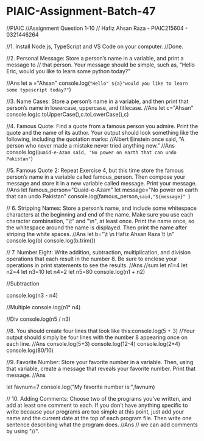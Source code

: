 # PIAIC-Assignment-Batch-47
//PIAIC 
//Assignment Question 1-10 
// Hafiz Ahsan Raza - PIAIC215604 - 0321446264

//1. Install Node.js, TypeScript and VS Code on your computer.
//Done.

//2. Personal Message: Store a person’s name in a variable, and print a message to 
// that person. Your message should be simple, such as, “Hello Eric, would you like to learn some python today?"

//Ans
let a ="Ahsan"
console.log(`"Hello" ${a}"would you like to learn some typescript today?"`)

//3. Name Cases: Store a person’s name in a variable, and then print that person’s name in lowercase, uppercase, and titlecase.
//Ans
let c="Ahsan"
console.log(c.toUpperCase(),c.toLowerCase(),c)

//4. Famous Quote: Find a quote from a famous person you admire. Print the quote and the name of its author. Your output should look something like the following, including the quotation marks:
//Albert Einstein once said, “A person who never made a mistake never tried anything new.”
//Ans
console.log(`Quaid-e-Azam said, "No power on earth that can undo Pakistan"`)

//5. Famous Quote 2: Repeat Exercise 4, but this time store the famous person’s name in a variable called famous_person. Then compose your message and store it in a new variable called message. Print your message.
//Ans
let famous_person="Quaid-e-Azam"
let message="No power on earth that can undo Pakistan"
console.log(famous_person,`said,"${message}" `)

// 6. Stripping Names: Store a person’s name, and include some whitespace characters at the beginning and end of the name. Make sure you use each character combination, "\t" and "\n", at least once. Print the name once, so the whitespace around the name is displayed. Then print the name after striping the white spaces.
//Ans
let b="\t \n Hafiz Ahsan Raza \t \n"
console.log(b)
console.log(b.trim())

// 7. Number Eight: Write addition, subtraction, multiplication, and division operations that each result in the number 8. Be sure to enclose your operations in print statements to see the results.
//Ans
//sum
let n1=4
let n2=4
let n3=10
let n4=2
let n5=80
console.log(n1 + n2)

//Subtraction

console.log(n3 - n4)

//Multiple
console.log(n1* n4)

//Div
console.log(n5 / n3)

//8. You should create four lines that look like this:console.log(5 + 3) 
//Your output should simply be four lines with the number 8 appearing once on each line.
//Ans
console.log(5+3)
console.log(12-4)
console.log(2*4)
console.log(80/10)

//9. Favorite Number: Store your favorite number in a variable. Then, using that variable, create a message that reveals your favorite number. Print that message.
//Ans

let favnum=7
console.log("My favorite number is:",favnum)

// 10. Adding Comments: Choose two of the programs you’ve written, and add at least one comment to each. If you don’t have anything specific to write because your programs are too simple at this point, just add your name and the current date at the top of each program file. Then write one sentence describing what the program does.
//Ans
// we can add comments by using "//".
